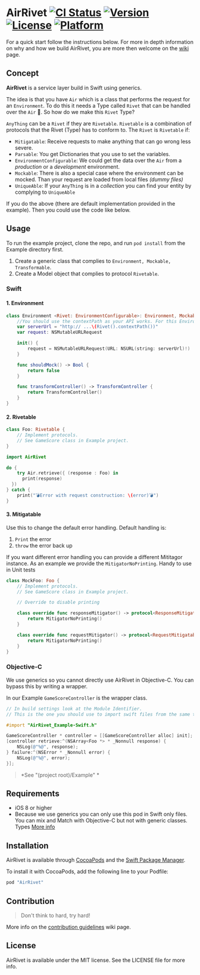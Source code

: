 AirRivet [![CI Status](http://img.shields.io/travis/icapps/ios-air-rivet.svg?style=flat)](https://travis-ci.org/icapps/ios-air-rivet) [![Version](https://img.shields.io/cocoapods/v/AirRivet.svg?style=flat)](http://cocoapods.org/pods/AirRivet) [![License](https://img.shields.io/cocoapods/l/AirRivet.svg?style=flat)](http://cocoapods.org/pods/AirRivet) [![Platform](https://img.shields.io/cocoapods/p/AirRivet.svg?style=flat)](http://cocoapods.org/pods/AirRivet)
======

For a quick start follow the instructions below. For more in depth information on why and how we build AirRivet, you are more then welcome on the [wiki](https://github.com/icapps/ios-air-rivet/wiki) page.

## Concept

__AirRivet__ is a service layer build in Swift using generics.

The idea is that you have `Air` which is a class that performs the request for an `Environment`. To do this it needs a Type called `Rivet` that can be handled over the `Air` 🤔. So how do we make this `Rivet` Type?

`AnyThing` can be a `Rivet` if they are `Rivetable`. `Rivetable` is a combination of protocols that the Rivet (Type) has to conform to. The `Rivet` is `Rivetable` if:

- `Mitigatable`: Receive requests to make anything that can go wrong less severe.
- `Parsable`: You get Dictionaries that you use to set the variables.
- `EnvironmentConfigurable`: We could get the data over the `Air` from a _production_ or a _development_ environment.
- `Mockable`: There is also a special case where the environment can be mocked. Than your request are loaded from local files _(dummy files)_
- `UniqueAble`: If your `AnyThing` is in a _collection_ you can find your entity by complying to `UniqueAble`

If you do the above (there are default implementation provided in the example). Then you could use the code like below.

## Usage

To run the example project, clone the repo, and run `pod install` from the Example directory first.

1. Create a generic class that complies to `Environment, Mockable, Transformable`.
2. Create a Model object that complies to protocol `Rivetable`.

### Swift
#### 1. Environment
```swift
class Environment <Rivet: EnvironmentConfigurable>: Environment, Mockable, Transformable  {
	//You should use the contextPath as your API works. For this Environment we have "<base>/contextPath"
	var serverUrl = "http:// ...\(Rivet().contextPath())"
	var request: NSMutableURLRequest

	init() {
		request = NSMutableURLRequest(URL: NSURL(string: serverUrl)!)
	}

	func shouldMock() -> Bool {
		return false
	}

	func transformController() -> TransformController {
		return TransformController()
	}
}
```
#### 2. Rivetable
```swift
class Foo: Rivetable {
	// Implement protocols.
	// See GameScore class in Example project.
}

import AirRivet

do {
	try Air.retrieve({ (response : Foo) in
	  print(response)
  })
} catch {
	print("💣Error with request construction: \(error)💣")
}
```

#### 3. Mitigatable
Use this to change the default error handling. Default handling is:
1. `Print` the error
2. `throw` the error back up

If you want different error handling you can provide a different Mititagor instance.
As an example we provide the `MitigatorNoPrinting`. Handy to use in Unit tests

```swift
class MockFoo: Foo {
	// Implement protocols.
	// See GameScore class in Example project.

	// Override to disable printing

	class override func responseMitigator() -> protocol<ResponseMitigatable, Mitigator> {
		return MitigatorNoPrinting()
	}

	class override func requestMitigator() -> protocol<RequestMitigatable, Mitigator> {
		return MitigatorNoPrinting()
	}
}
```
### Objective-C

We use generics so you cannot directly use AirRivet in Objective-C. You can bypass this by writing a wrapper.

In our Example `GameScoreController` is the wrapper class.

```objective-C
// In build settings look at the Module Identifier.
// This is the one you should use to import swift files from the same target.

#import "AirRivet_Example-Swift.h"

GameScoreController * controller = [[GameScoreController alloc] init];
[controller retrieve:^(NSArray<Foo *> * _Nonnull response) {
	NSLog(@"%@", response);
} failure:^(NSError * _Nonnull error) {
	NSLog(@"%@", error);
}];
```
> *See "(project root)/Example" *

## Requirements

- iOS 8 or higher
- Because we use generics you can only use this pod in Swift only files. You can mix and Match with Objective-C but not with generic classes.  Types [More info](https://developer.apple.com/library/ios/documentation/Swift/Conceptual/BuildingCocoaApps/InteractingWithObjective-CAPIs.html#//apple_ref/doc/uid/TP40014216-CH4-ID53)

## Installation

AirRivet is available through [CocoaPods](http://cocoapods.org) and the [Swift Package Manager](https://swift.org/package-manager/).

To install it with CocoaPods, add the following line to your Podfile:

```ruby
pod "AirRivet"
```

## Contribution

> Don't think to hard, try hard!

More info on the [contribution guidelines](https://github.com/icapps/ios-air-rivet/wiki/Contribution) wiki page.

## License

AirRivet is available under the MIT license. See the LICENSE file for more info.
